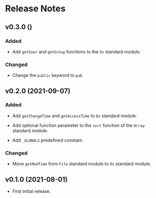 # Release Notes

## v0.3.0 ()

### Added

- Add `getUser` and `getGroup` functions to the `Os` standard module.

### Changed

- Change the `public` keyword to `pub`.

## v0.2.0 (2021-09-07)

### Added

- Add `getChangeTime` and `getAccessTime` to `Os` standard module.

- Add optional function parameter to the `sort` function of the `Array` standard module.

- Add `_GLOBALS` predefined constant.

### Changed

- Move `getModTime` from `File` standard module to `Os` standard module.

## v0.1.0 (2021-08-01)

- First initial release.

